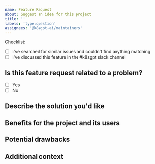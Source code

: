 ```yaml
---
name: Feature Request
about: Suggest an idea for this project
title: ''
labels: 'type:question'
assignees: '@k8sgpt-ai/maintainers'
---
```


<!-- 
Thank you for initiating this feature request 🤗

To ensure conciseness, kindly try to adhere to the following format.
-->

Checklist:
* [ ] I've searched for similar issues and couldn't find anything matching
* [ ] I've discussed this feature in the #k8sgpt slack channel

## Is this feature request related to a problem?
* [ ] Yes
* [ ] No

<!-- If yes, please provide a clear and concise description of what the problem is. Ex. I'm always frustrated when [...] -->

## Describe the solution you'd like
<!-- A clear and concise description of what you want to happen. -->

## Benefits for the project and its users
<!-- Describe the benefits this feature will bring to the project and its users. -->

## Potential drawbacks
<!-- Describe any potential drawbacks this feature might bring to the project and its users. -->

## Additional context
<!-- Add any other context about your feature request here. If applicable, add drawings to help explain. -->